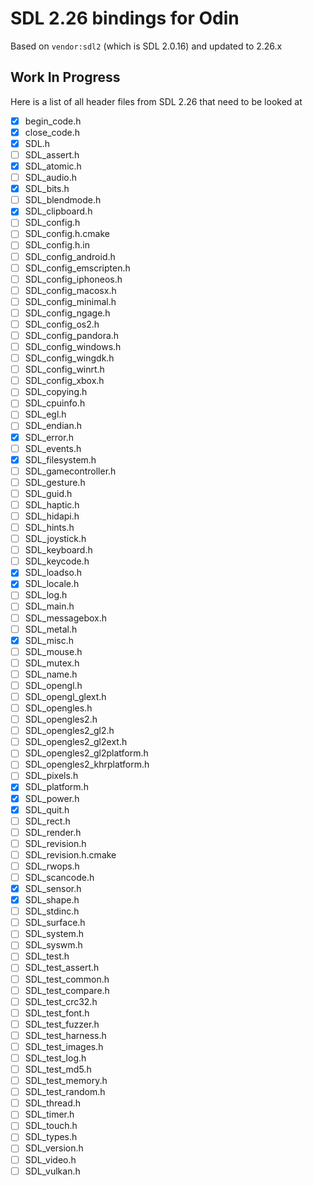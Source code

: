 # SDL 2.26 bindings for Odin
Based on `vendor:sdl2` (which is SDL 2.0.16) and updated to 2.26.x 

## Work In Progress
Here is a list of all header files from SDL 2.26 that need to be looked at

- [x] begin_code.h
- [x] close_code.h
- [x] SDL.h
- [ ] SDL_assert.h
- [x] SDL_atomic.h
- [ ] SDL_audio.h
- [x] SDL_bits.h
- [ ] SDL_blendmode.h
- [x] SDL_clipboard.h
- [ ] SDL_config.h
- [ ] SDL_config.h.cmake
- [ ] SDL_config.h.in
- [ ] SDL_config_android.h
- [ ] SDL_config_emscripten.h
- [ ] SDL_config_iphoneos.h
- [ ] SDL_config_macosx.h
- [ ] SDL_config_minimal.h
- [ ] SDL_config_ngage.h
- [ ] SDL_config_os2.h
- [ ] SDL_config_pandora.h
- [ ] SDL_config_windows.h
- [ ] SDL_config_wingdk.h
- [ ] SDL_config_winrt.h
- [ ] SDL_config_xbox.h
- [ ] SDL_copying.h
- [ ] SDL_cpuinfo.h
- [ ] SDL_egl.h
- [ ] SDL_endian.h
- [x] SDL_error.h
- [ ] SDL_events.h
- [x] SDL_filesystem.h
- [ ] SDL_gamecontroller.h
- [ ] SDL_gesture.h
- [ ] SDL_guid.h
- [ ] SDL_haptic.h
- [ ] SDL_hidapi.h
- [ ] SDL_hints.h
- [ ] SDL_joystick.h
- [ ] SDL_keyboard.h
- [ ] SDL_keycode.h
- [x] SDL_loadso.h
- [x] SDL_locale.h
- [ ] SDL_log.h
- [ ] SDL_main.h
- [ ] SDL_messagebox.h
- [ ] SDL_metal.h
- [x] SDL_misc.h
- [ ] SDL_mouse.h
- [ ] SDL_mutex.h
- [ ] SDL_name.h
- [ ] SDL_opengl.h
- [ ] SDL_opengl_glext.h
- [ ] SDL_opengles.h
- [ ] SDL_opengles2.h
- [ ] SDL_opengles2_gl2.h
- [ ] SDL_opengles2_gl2ext.h
- [ ] SDL_opengles2_gl2platform.h
- [ ] SDL_opengles2_khrplatform.h
- [ ] SDL_pixels.h
- [x] SDL_platform.h
- [x] SDL_power.h
- [x] SDL_quit.h
- [ ] SDL_rect.h
- [ ] SDL_render.h
- [ ] SDL_revision.h
- [ ] SDL_revision.h.cmake
- [ ] SDL_rwops.h
- [ ] SDL_scancode.h
- [x] SDL_sensor.h
- [x] SDL_shape.h
- [ ] SDL_stdinc.h
- [ ] SDL_surface.h
- [ ] SDL_system.h
- [ ] SDL_syswm.h
- [ ] SDL_test.h
- [ ] SDL_test_assert.h
- [ ] SDL_test_common.h
- [ ] SDL_test_compare.h
- [ ] SDL_test_crc32.h
- [ ] SDL_test_font.h
- [ ] SDL_test_fuzzer.h
- [ ] SDL_test_harness.h
- [ ] SDL_test_images.h
- [ ] SDL_test_log.h
- [ ] SDL_test_md5.h
- [ ] SDL_test_memory.h
- [ ] SDL_test_random.h
- [ ] SDL_thread.h
- [ ] SDL_timer.h
- [ ] SDL_touch.h
- [ ] SDL_types.h
- [ ] SDL_version.h
- [ ] SDL_video.h
- [ ] SDL_vulkan.h
